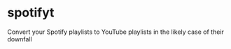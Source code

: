 # spotifyt
Convert your Spotify playlists to YouTube playlists in the likely case of their downfall
